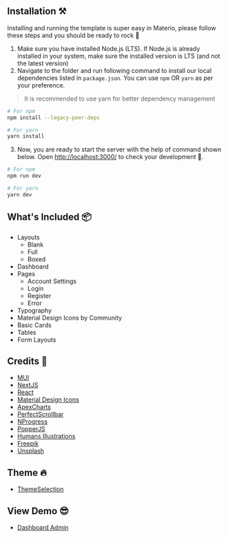 ## Installation ⚒️

Installing and running the template is super easy in Materio, please follow these steps and you should be ready to rock 🤘

1. Make sure you have installed Node.js (LTS). If Node.js is already installed in your system, make sure the installed version is LTS (and not the latest version)
2. Navigate to the folder and run following command to install our local dependencies listed in `package.json`. You can use `npm` OR `yarn` as per your preference.

> It is recommended to use yarn for better dependency management

```bash
# For npm
npm install --legacy-peer-deps

# For yarn
yarn install
```

3. Now, you are ready to start the server with the help of command shown below. Open [http://localhost:3000/](http://localhost:3000/) to check your development 🚀.

```bash
# For npm
npm run dev

# For yarn
yarn dev
```

## What's Included 📦

- Layouts
  - Blank
  - Full
  - Boxed
- Dashboard
- Pages
  - Account Settings
  - Login
  - Register
  - Error
- Typography
- Material Design Icons by Community
- Basic Cards
- Tables
- Form Layouts


## Credits 🙏

- [MUI](https://mui.com/)
- [NextJS](https://nextjs.org/)
- [React](https://reactjs.org/)
- [Material Design Icons](https://materialdesignicons.com/)
- [ApexCharts](https://apexcharts.com/)
- [PerfectScrollbar](https://github.com/goldenyz/react-perfect-scrollbar)
- [NProgress](https://github.com/rstacruz/nprogress)
- [PopperJS](https://popper.js.org/)
- [Humans Illustrations](https://humans.wannathis.one/)
- [Freepik](https://www.freepik.com/)
- [Unsplash](https://unsplash.com/)

## Theme 🔥
- [ThemeSelection](https://themeselection.com/)

## View Demo 😎
- [Dashboard Admin](https://admin-dashboard-one-ebon.vercel.app/pages/login/)